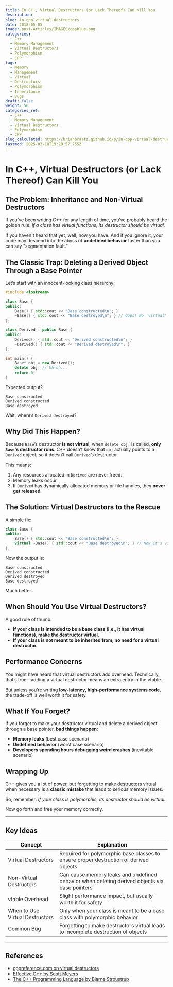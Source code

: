 ```yaml
---
title: In C++, Virtual Destructors (or Lack Thereof) Can Kill You
description: 
slug: in-cpp-virtual-destructors
date: 2018-05-05
image: post/Articles/IMAGES/cppblue.png
categories:
  - C++
  - Memory Management
  - Virtual Destructors
  - Polymorphism
  - CPP
tags:
  - Memory
  - Management
  - Virtual
  - Destructors
  - Polymorphism
  - Inheritance
  - Bugs
draft: false
weight: 56
categories_ref:
  - C++
  - Memory Management
  - Virtual Destructors
  - Polymorphism
  - CPP
slug_calculated: https://brianbraatz.github.io/p/in-cpp-virtual-destructors
lastmod: 2025-03-18T19:20:57.755Z
---
```

# In C++, Virtual Destructors (or Lack Thereof) Can Kill You

## The Problem: Inheritance and Non-Virtual Destructors

If you’ve been writing C++ for any length of time, you’ve probably heard the golden rule: *If a class has virtual functions, its destructor should be virtual.*

If you haven't heard that yet, well, now you have. And if you ignore it, your code may descend into the abyss of **undefined behavior** faster than you can say "segmentation fault."

## The Classic Trap: Deleting a Derived Object Through a Base Pointer

Let’s start with an innocent-looking class hierarchy:

```cpp
#include <iostream>

class Base {
public:
    Base() { std::cout << "Base constructed\n"; }
    ~Base() { std::cout << "Base destroyed\n"; } // Oops! No 'virtual' here!
};

class Derived : public Base {
public:
    Derived() { std::cout << "Derived constructed\n"; }
    ~Derived() { std::cout << "Derived destroyed\n"; }
};

int main() {
    Base* obj = new Derived();
    delete obj; // Uh-oh...
    return 0;
}
```

Expected output?

```
Base constructed
Derived constructed
Base destroyed
```

Wait, where’s `Derived destroyed`?

## Why Did This Happen?

Because `Base`’s destructor **is not virtual**, when `delete obj;` is called, **only `Base`'s destructor runs**. C++ doesn’t know that `obj` actually points to a `Derived` object, so it doesn’t call `Derived`’s destructor.

This means:

1. Any resources allocated in `Derived` are never freed.
2. Memory leaks occur.
3. If `Derived` has dynamically allocated memory or file handles, they **never get released**.

## The Solution: Virtual Destructors to the Rescue

A simple fix:

```cpp
class Base {
public:
    Base() { std::cout << "Base constructed\n"; }
    virtual ~Base() { std::cout << "Base destroyed\n"; } // Now it's virtual!
};
```

Now the output is:

```
Base constructed
Derived constructed
Derived destroyed
Base destroyed
```

Much better.

## When Should You Use Virtual Destructors?

A good rule of thumb:

* **If your class is intended to be a base class (i.e., it has virtual functions), make the destructor virtual.**
* **If your class is not meant to be inherited from, no need for a virtual destructor.**

## Performance Concerns

You might have heard that virtual destructors add overhead. Technically, that’s true—adding a virtual destructor means an extra entry in the vtable.

But unless you’re writing **low-latency, high-performance systems code**, the trade-off is well worth it for safety.

## What If You Forget?

If you forget to make your destructor virtual and delete a derived object through a base pointer, **bad things happen**:

* **Memory leaks** (best case scenario)
* **Undefined behavior** (worst case scenario)
* **Developers spending hours debugging weird crashes** (inevitable scenario)

## Wrapping Up

C++ gives you a lot of power, but forgetting to make destructors virtual when necessary is a **classic mistake** that leads to serious memory issues.

So, remember: *If your class is polymorphic, its destructor should be virtual.*

Now go forth and free your memory correctly.

***

## Key Ideas

| Concept                         | Explanation                                                                                   |
| ------------------------------- | --------------------------------------------------------------------------------------------- |
| Virtual Destructors             | Required for polymorphic base classes to ensure proper destruction of derived objects         |
| Non-Virtual Destructors         | Can cause memory leaks and undefined behavior when deleting derived objects via base pointers |
| vtable Overhead                 | Slight performance impact, but usually worth it for safety                                    |
| When to Use Virtual Destructors | Only when your class is meant to be a base class with polymorphic behavior                    |
| Common Bug                      | Forgetting to make destructors virtual leads to incomplete destruction of objects             |

***

## References

* [cppreference.com on virtual destructors](https://en.cppreference.com/w/cpp/language/destructor)
* [Effective C++ by Scott Meyers](https://www.oreilly.com/library/view/effective-c-55/9780134570085/)
* [The C++ Programming Language by Bjarne Stroustrup](https://www.stroustrup.com/)
